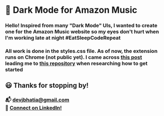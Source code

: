 # :musical_note: Dark Mode for Amazon Music

### Hello! Inspired from many "Dark Mode" UIs, I wanted to create one for the Amazon Music website so my eyes don't hurt when I'm working late at night #EatSleepCodeRepeat

### All work is done in the <b> styles.css </b> file. As of now, the extension runs on Chrome (not public yet). I came across [this post](https://blog.lateral.io/2016/04/create-chrome-extension-modify-websites-html-css/) leading me to [this repository](https://blog.lateral.io/2016/04/create-chrome-extension-modify-websites-html-css/) when researching how to get started

## :smiley: Thanks for stopping by!
### :mailbox_with_mail: [devjbhatia@gmail.com](devjbhatia@gmail.com) <br> :handshake: [Connect on LinkedIn!](https://www.linkedin.com/in/dev-bhatia/)
